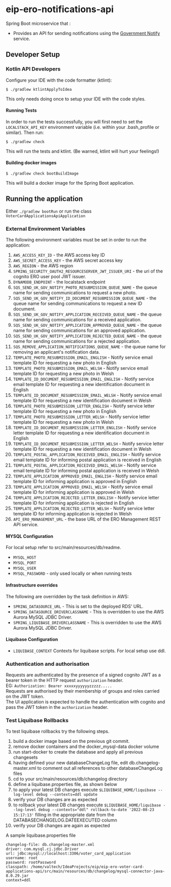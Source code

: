 # eip-ero-notifications-api
Spring Boot microservice that :
- Provides an API for sending notifications using the [Government Notify](https://www.notifications.service.gov.uk/documentation) service.

## Developer Setup
### Kotlin API Developers

Configure your IDE with the code formatter (ktlint):
```
$ ./gradlew ktlintApplyToIdea
```
This only needs doing once to setup your IDE with the code styles.

#### Running Tests
In order to run the tests successfully, you will first need to set the `LOCALSTACK_API_KEY` environment variable (i.e.
within your .bash_profile or similar). Then run:
```
$ ./gradlew check
```
This will run the tests and ktlint. (Be warned, ktlint will hurt your feelings!)

#### Building docker images
```
$ ./gradlew check bootBuildImage
```
This will build a docker image for the Spring Boot application.

## Running the application
Either `./gradlew bootRun` or run the class `VoterCardApplicationsApiApplication`

### External Environment Variables
The following environment variables must be set in order to run the application:
1. `AWS_ACCESS_KEY_ID` - the AWS access key ID
2. `AWS_SECRET_ACCESS_KEY` - the AWS secret access key
3. `AWS_REGION` - the AWS region
4. `SPRING_SECURITY_OAUTH2_RESOURCESERVER_JWT_ISSUER_URI` - the uri of the cognito ERO user pool JWT issuer.
5. `DYNAMODB_ENDPOINT` - the localstack endpoint
6. `SQS_SEND_UK_GOV_NOTIFY_PHOTO_RESUBMISSION_QUEUE_NAME` - the queue name for sending communications to request a new photo.
7. `SQS_SEND_UK_GOV_NOTIFY_ID_DOCUMENT_RESUBMISSION_QUEUE_NAME` - the queue name for sending communications to request a new ID document.
8. `SQS_SEND_UK_GOV_NOTIFY_APPLICATION_RECEIVED_QUEUE_NAME` - the queue name for sending communications for a received application.
9. `SQS_SEND_UK_GOV_NOTIFY_APPLICATION_APPROVED_QUEUE_NAME` - the queue name for sending communications for an approved application.
10. `SQS_SEND_UK_GOV_NOTIFY_APPLICATION_REJECTED_QUEUE_NAME` - the queue name for sending communications for a rejected application.
11. `SQS_REMOVE_APPLICATION_NOTIFICATIONS_QUEUE_NAME` - the queue name for removing an applicant's notification data.
12. `TEMPLATE_PHOTO_RESUBMISSION_EMAIL_ENGLISH` - Notify service email template ID for requesting a new photo in English
13. `TEMPLATE_PHOTO_RESUBMISSION_EMAIL_WELSH` - Notify service email template ID for requesting a new photo in Welsh
14. `TEMPLATE_ID_DOCUMENT_RESUBMISSION_EMAIL_ENGLISH` - Notify service email template ID for requesting a new identification document in English
15. `TEMPLATE_ID_DOCUMENT_RESUBMISSION_EMAIL_WELSH` - Notify service email template ID for requesting a new identification document in Welsh
16. `TEMPLATE_PHOTO_RESUBMISSION_LETTER_ENGLISH` - Notify service letter template ID for requesting a new photo in English
17. `TEMPLATE_PHOTO_RESUBMISSION_LETTER_WELSH` - Notify service letter template ID for requesting a new photo in Welsh
18. `TEMPLATE_ID_DOCUMENT_RESUBMISSION_LETTER_ENGLISH` - Notify service letter template ID for requesting a new identification document in English
19. `TEMPLATE_ID_DOCUMENT_RESUBMISSION_LETTER_WELSH` - Notify service letter template ID for requesting a new identification document in Welsh
20. `TEMPLATE_POSTAL_APPLICATION_RECEIVED_EMAIL_ENGLISH` - Notify service email template ID for informing postal application is received in English
21. `TEMPLATE_POSTAL_APPLICATION_RECEIVED_EMAIL_WELSH` - Notify service email template ID for informing postal application is received in Welsh
22. `TEMPLATE_APPLICATION_APPROVED_EMAIL_ENGLISH` - Notify service email template ID for informing application is approved in English
23. `TEMPLATE_APPLICATION_APPROVED_EMAIL_WELSH` - Notify service email template ID for informing application is approved in Welsh
24. `TEMPLATE_APPLICATION_REJECTED_LETTER_ENGLISH` - Notify service letter template ID for informing application is rejected in English
25. `TEMPLATE_APPLICATION_REJECTED_LETTER_WELSH` - Notify service letter template ID for informing application is rejected in Welsh
26. `API_ERO_MANAGEMENT_URL` - the base URL of the ERO Management REST API service.

#### MYSQL Configuration
For local setup refer to src/main/resources/db/readme.
* `MYSQL_HOST`
* `MYSQL_PORT`
* `MYSQL_USER`
* `MYSQL_PASSWORD` - only used locally or when running tests

#### Infrastructure overrides
The following are overridden by the task definition in AWS:
* `SPRING_DATASOURCE_URL` - This is set to the deployed RDS' URL.
* `SPRING_DATASOURCE_DRIVERCLASSNAME` - This is overridden to use the AWS Aurora MySQL JDBC Driver.
* `SPRING_LIQUIBASE_DRIVERCLASSNAME` - This is overridden to use the AWS Aurora MySQL JDBC Driver.

#### Liquibase Configuration
* `LIQUIBASE_CONTEXT` Contexts for liquibase scripts.
  For local setup use ddl.

### Authentication and authorisation
Requests are authenticated by the presence of a signed cognito JWT as a bearer token in the HTTP request `authorization` header.  
EG: `Authorization: Bearer xxxxxyyyyyyzzzzz.....`  
Requests are authorised by their membership of groups and roles carried on the JWT token.  
The UI application is expected to handle the authentication with cognito and pass the JWT token in the `authorization` header.

### Test Liquibase Rollbacks
To test liquibase rollbacks try the following steps.
1. build a docker image based on the previous git commit.
2. remove docker containers and the docker_mysql-data docker volume
3. run start-docker to create the database and apply all previous changesets
4. having defined your new databaseChangeLog file, edit db.changelog-master.xml to comment out all references to other databaseChangeLog files
5. cd to your src/main/resources/db/changelog directory
6. define a liquibase.properties file, as shown below
7. to apply your latest DB changes execute `$LIQUIBASE_HOME/liquibase --log-level debug --contexts=ddl update`
8. verify your DB changes are as expected
9. to rollback your latest DB changes execute `$LIQUIBASE_HOME/liquibase --log-level debug --contexts="ddl" rollback-to-date '2022-08-23 15:17:13'` filling in the appropriate date from the DATABASECHANGELOG.DATEEXECUTED column
10. verify your DB changes are again as expected

A sample liquibase.properties file

```shell
changelog-file: db.changelog-master.xml
driver: com.mysql.cj.jdbc.Driver
url: jdbc:mysql://localhost:3306/voter_card_application
username: root
password: rootPassword
classpath: /home/valtech/IdeaProjects/eip/eip-ero-voter-card-applications-api/src/main/resources/db/changelog/mysql-connector-java-8.0.29.jar
context=ddl
```